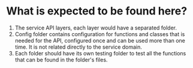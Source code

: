 # What is expected to be found here?
1. The service API layers, each layer would have a separated folder.
2. Config folder contains configuration for functions and classes that is needed for the API, configured once and can be used more than one time. It is not related directly to the service domain.
3. Each folder should have its own testing folder to test all the functions that can be found in the folder's files.